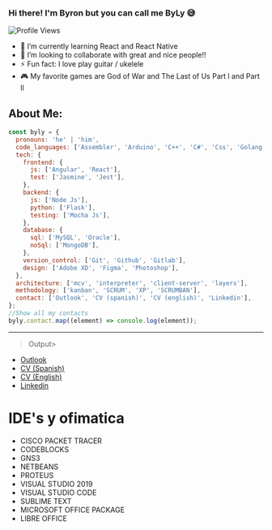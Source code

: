 ### Hi there! I'm Byron but you can call me ByLy 😅

![Profile Views](https://komarev.com/ghpvc/?username=byly23&color=166EC6&style=flat-square)

- 🌱 I’m currently learning React and React Native
- 👯 I’m looking to collaborate with great and nice people!!
- ⚡ Fun fact: I love play guitar / ukelele
- 🎮 My favorite games are God of War and The Last of Us Part l and Part ll

## About Me:

```javascript
const byly = {
  pronouns: 'he' | 'him',
  code_languages: ['Assembler', 'Arduino', 'C++', 'C#', 'Css', 'Golang', 'Graphviz', 'Html5', 'Java', 'Javascript', 'Python', 'Typescript', 'Visual Basic'],
  tech: {
    frontend: {
      js: ['Angular', 'React'],
      test: ['Jasmine', 'Jest'],
    },
    backend: {
      js: ['Node Js'],
      python: ['Flask'],
      testing: ['Mocha Js'],
    },
    database: {
      sql: ['MySQL', 'Oracle'],
      noSql: ['MongoDB'],
    },
    version_control: ['Git', 'Github', 'Gitlab'],
    design: ['Adobe XD', 'Figma', 'Photoshop'],
  },
  architecture: ['mcv', 'interpreter', 'client-server', 'layers'],
  methodology: ['kanban', 'SCRUM', 'XP', 'SCRUMBAN'],
  contact: ['Outlook', 'CV (spanish)', 'CV (english)', 'Linkedin'],
};
//Show all my contacts
byly.contact.map((element) => console.log(element));
```

---

> Output>

- [Outlook](mailto:byronorellana556@hotmail.com)
- [CV (Spanish)]()
- [CV (English)]()
- [Linkedin](www.linkedin.com/in/byronorellana-byly23/)

# IDE's y ofimatica

- CISCO PACKET TRACER
- CODEBLOCKS
- GNS3
- NETBEANS
- PROTEUS
- VISUAL STUDIO 2019
- VISUAL STUDIO CODE
- SUBLIME TEXT
- MICROSOFT OFFICE PACKAGE
- LIBRE OFFICE
